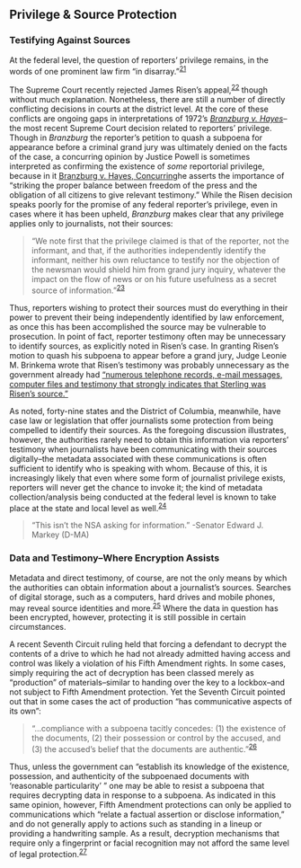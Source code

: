 Privilege & Source Protection
-----------------------------

### Testifying Against Sources

At the federal level, the question of reporters’ privilege remains, in
the words of one prominent law firm “in disarray.”<sup>[21](footnotes/README.html#fn21)</sup>

The Supreme Court recently rejected James Risen’s appeal,<sup>[22](footnotes/README.html#fn22)</sup>
though without much explanation. Nonetheless, there are still a number
of directly conflicting decisions in courts at the district level. At
the core of these conflicts are ongoing gaps in interpretations of
1972’s [*Branzburg v.
Hayes*](http://www.law.cornell.edu/supremecourt/text/408/665#writing-USSC_CR_0408_0665_ZO)–the
most recent Supreme Court decision related to reporters’ privilege.
Though in *Branzburg* the reporter’s petition to quash a subpoena for
appearance before a criminal grand jury was ultimately denied on the
facts of the case, a concurring opinion by Justice Powell is sometimes
interpreted as confirming the existence of *some* reportorial privilege,
because in it [Branzburg v. Hayes,
Concurring](http://www.law.cornell.edu/supremecourt/text/408/665#writing-USSC_CR_0408_0665_ZC)he
asserts the importance of “striking the proper balance between freedom
of the press and the obligation of all citizens to give relevant
testimony.” While the Risen decision speaks poorly for the promise of
any federal reporter’s privilege, even in cases where it has been
upheld, *Branzburg* makes clear that any privilege applies only to
journalists, not their sources:

> “We note first that the privilege claimed is that of the reporter, not
> the informant, and that, if the authorities independently identify the
> informant, neither his own reluctance to testify nor the objection of
> the newsman would shield him from grand jury inquiry, whatever the
> impact on the flow of news or on his future usefulness as a secret
> source of information.”<sup>[23](footnotes/README.html#fn23)</sup>

Thus, reporters wishing to protect their sources must do everything in
their power to prevent their being independently identified by law
enforcement, as once this has been accomplished the source may be
vulnerable to prosecution. In point of fact, reporter testimony often
may be unnecessary to identify sources, as explicitly noted in Risen’s
case. In granting Risen’s motion to quash his subpoena to appear before
a grand jury, Judge Leonie M. Brinkema wrote that Risen’s testimony was
probably unnecessary as the government already had [“numerous telephone
records, e-mail messages, computer files and testimony that strongly
indicates that Sterling was Risen’s
source.”](https://archive.org/details/229733-judge-leonie-brinkemas-ruling-quashing-subpoena)

As noted, forty-nine states and the District of Columbia, meanwhile,
have case law or legislation that offer journalists some protection from
being compelled to identify their sources. As the foregoing discussion
illustrates, however, the authorities rarely need to obtain this
information via reporters’ testimony when journalists have been
communicating with their sources digitally–the metadata associated with
these communications is often sufficient to identify who is speaking
with whom. Because of this, it is increasingly likely that even where
some form of journalist privilege exists, reporters will never get the
chance to invoke it; the kind of metadata collection/analysis being
conducted at the federal level is known to take place at the state and
local level as well.<sup>[24](footnotes/README.html#fn24)</sup>

> “This isn’t the NSA asking for information.” -Senator Edward
> J. Markey (D-MA)

### Data and Testimony–Where Encryption Assists

Metadata and direct testimony, of course, are not the only means by
which the authorities can obtain information about a journalist’s
sources. Searches of digital storage, such as a computers, hard drives
and mobile phones, may reveal source identities and more.<sup>[25](footnotes/README.html#fn25)</sup>
Where the data in question has been encrypted, however, protecting it is
still possible in certain circumstances.

A recent Seventh Circuit ruling held that forcing a defendant to decrypt
the contents of a drive to which he had not already admitted having
access and control was likely a violation of his Fifth Amendment rights.
In some cases, simply requiring the act of decryption has been classed
merely as “production” of materials–similar to handing over the key to a
lockbox–and not subject to Fifth Amendment protection. Yet the Seventh
Circuit pointed out that in some cases the act of production “has
communicative aspects of its own”:

> “…compliance with a subpoena tacitly concedes: (1) the existence of
> the documents, (2) their possession or control by the accused, and (3)
> the accused’s belief that the documents are authentic.”<sup>[26](footnotes/README.html#fn26)</sup>

Thus, unless the government can “establish its knowledge of the
existence, possession, and authenticity of the subpoenaed documents with
‘reasonable particularity’ ” one may be able to resist a subpoena that
requires decrypting data in response to a subpoena. As indicated in this
same opinion, however, Fifth Amendment protections can only be applied
to communications which “relate a factual assertion or disclose
information,” and do not generally apply to actions such as standing in
a lineup or providing a handwriting sample. As a result, decryption
mechanisms that require only a fingerprint or facial recognition may not
afford the same level of legal protection.<sup>[27](footnotes/README.html#fn27)</sup>